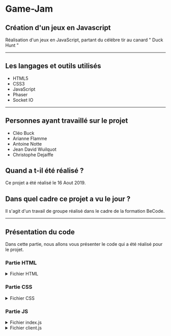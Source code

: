 # Game-Jam

## Création d'un jeux en Javascript

<p>Réalisation d'un jeux en JavaScript, partant du célébre tir au canard " Duck Hunt "</p>

--- 

## Les langages et outils utilisés 

* HTML5
* CSS3
* JavaScript
* Phaser
* Socket IO
---

## Personnes ayant travaillé sur le projet

* Cléo Buck
* Arianne Flamme
* Antoine Notte
* Jean David Wuilquot
* Christophe Dejaiffe


## Quand a t-il été réalisé ? 

Ce projet a été réalisé le 16 Aout 2019.

## Dans quel cadre ce projet a vu le jour ?

Il s'agit d'un travail de groupe réalisé dans le cadre de la formation BeCode.

--- 

## Présentation du code

<p>Dans cette partie, nous allons vous présenter le code qui a été réalisé pour le projet. </p>

### Partie HTML
<details>
<summary>Fichier HTML</summary>

```markdown

<!DOCTYPE html>
<html lang="en">
<head>
    <meta charset="UTF-8">
    <meta name="viewport" content="width=device-width, initial-scale=1.0">
    <meta http-equiv="X-UA-Compatible" content="ie=edge">
    <link rel="stylesheet" type="text/css" href="./src/assets/css/style.css">
    
    <title>Document</title>
</head>
<body id="body">
    <div id="popup" class="unvisible">
       
    </div>
    <script src="src/index.js"></script>
</body>
</html>
```
</details>


### Partie CSS
<details>
<summary>Fichier CSS</summary>

```markdown
body {
    background-color: black;
    display: flex;
    justify-content: center;
    }
    
 .popup {
      display:block !important;
    position:absolute;
    transform: translateX(-50%);
    background-color:#384c4b ;
    color:white;  
    animation: in 0.5s linear, out 0.5s linear 1.0s;
    z-index: 2;
    margin-left:-500px;
    margin-top:480px;
    font-size:22px;
    border-radius: .4em;
    width:180px;
    height: 70px;
}


.popup:after{
	content: '';
	position: absolute;
	bottom: 0;
	left: 50%;
	width: 0;
	height: 0;
	border: 20px solid transparent;
	border-top-color: #00aabb;
	border-bottom: 0;
	border-left: 0;
	
	margin-bottom: -20px;
}
Resources
.unvisible {
    display:none;
}
@keyframes in {
    0%{
        opacity: 0;
    }
    100%{
        opacity: 1;
    }
}

@keyframes out {
    0%{
        opacity: 1;
    }
    100%{
        opacity: 0;
    
    }
}
li{
    list-style: none;
    margin-top:15px;
}
.unvisible{
    display:none;
}  
```
</details>

### Partie JS
<details>
<summary>Fichier index.js</summary>

```markdown
```
</details>


<details>
<summary>Fichier client.js</summary>

```markdown

</details>
